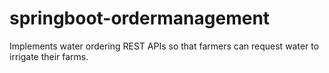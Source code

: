 # springboot-ordermanagement
Implements water ordering REST APIs so that farmers can request water to irrigate their farms.
